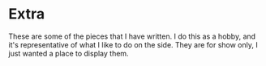 # Extra
These are some of the pieces that I have written. I do this as a hobby, and it's representative of what I like to do on the side.
They are for show only, I just wanted a place to display them. 
